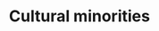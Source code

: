 ---
title: Cultural minorities
longTitle: 'Cultural minorities'
tags:
- gccommon
usedFor:
- "[[Cultural groups]]"
---